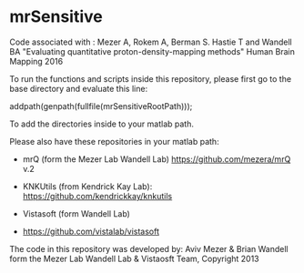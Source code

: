 # mrSensitive
Code associated with  :
Mezer A, Rokem A, Berman S. Hastie T and Wandell BA "Evaluating quantitative proton-density-mapping methods" Human Brain Mapping 2016

To run the functions and scripts inside this repository, please first go to the base directory and evaluate this line:

addpath(genpath(fullfile(mrSensitiveRootPath)));

To add the directories inside to your matlab path.

Please also have these repositories in your matlab path:
- mrQ (form the Mezer Lab Wandell Lab)
      https://github.com/mezera/mrQ v.2
 
- KNKUtils (from Kendrick Kay Lab):
     https://github.com/kendrickkay/knkutils

- Vistasoft (form  Wandell Lab)
- https://github.com/vistalab/vistasoft

The code in this repository was developed by:
Aviv Mezer & Brian Wandell form the Mezer Lab Wandell Lab & Vistaosft Team, Copyright 2013
